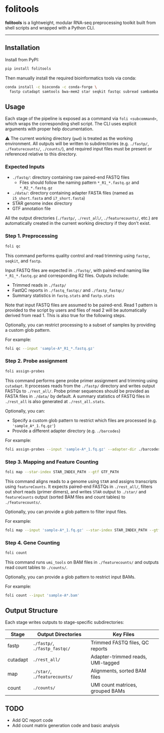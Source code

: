 # folitools

**folitools** is a lightweight, modular RNA-seq preprocessing toolkit built from shell scripts and wrapped with a Python CLI.

---

## Installation

Install from PyPI:

```bash
pip install folitools
```

Then manually install the required bioinformatics tools via conda:

```bash
conda install -c bioconda -c conda-forge \
  fastp cutadapt samtools bwa-mem2 star seqkit fastqc subread sambamba pigz
```

## Usage

Each stage of the pipeline is exposed as a command via `foli <subcommand>`, which wraps the corresponding shell script. The CLI uses explicit arguments with proper help documentation.

⚠️ The current working directory (`pwd`) is treated as the working environment. All outputs will be written to subdirectories (e.g. `./fastp/`, `./featurecounts/`, `./counts/`), and required input files must be present or referenced relative to this directory.

### Expected Inputs

- `./fastq/`: directory containing raw paired-end FASTQ files
  - Files should follow the naming pattern `*_R1_*.fastq.gz` and `*_R2_*.fastq.gz`
- `./data/`: directory containing adapter FASTA files (named as `i5_short.fasta` and `i7_short.fasta`)
- STAR genome index directory
- GTF annotation file

All the output directories (`./fastp/`, `./rest_all/`, `./featurecounts/`, etc.) are automatically created in the current working directory if they don't exist.

### Step 1. Preprocessing

```bash
foli qc
```

This command performs quality control and read trimming using `fastqc`, `seqkit`, and `fastp`.

Input FASTQ files are expected in `./fastq/`, with paired-end naming like `*_R1_*.fastq.gz` and corresponding R2 files.
Outputs include:
- Trimmed reads in `./fastp/`
- FastQC reports in `./fastq_fastqc/` and `./fastp_fastqc/`
- Summary statistics in `fastq.stats` and `fastp.stats`

Note that input FASTQ files are assumed to be paired-end. Read 1 pattern is provided to the script by users and files of read 2 will be automatically derived from read 1. This is also true for the following steps.

Optionally, you can restrict processing to a subset of samples by providing a custom glob pattern.

For example:
```bash
foli qc --input 'sample-A*_R1_*.fastq.gz'
```

### Step 2. Probe assignment

```bash
foli assign-probes
```

This command performs gene probe primer assignment and trimming using `cutadapt`. It 
processes reads from the `./fastp/` directory and writes output FASTQs to `./rest_all/`.
Probe primer sequences should be provided as FASTA files in `./data/` by default. A summary statistics of FASTQ files in `./rest_all` is also generated at `./rest_all.stats`.

Optionally, you can:
- Specify a custom glob pattern to restrict which files are processed (e.g. `'sample_A*_1.fq.gz'`)
- Provide a different adapter directory (e.g. `./barcodes`)

For example:
```bash
foli assign-probes --input 'sample-A*_1.fq.gz' --adapter-dir ./barcodes --threads 8
```

### Step 3. Mapping and Feature Counting

```bash
foli map --star-index STAR_INDEX_PATH --gtf GTF_PATH
```

This command aligns reads to a genome using `STAR` and assigns transcripts using `featureCounts`. It expects paired-end FASTQs in `./rest_all/`, filters out short reads (primer dimers), and writes `STAR` output to `./star/` and `featureCounts` output (sorted BAM files and count tables) to `./featurecounts/`.

Optionally, you can provide a glob pattern to filter input files.

For example:
```bash
foli map --input 'sample-A*_1.fq.gz' --star-index STAR_INDEX_PATH --gtf GTF_PATH
```

### Step 4. Gene Counting

```bash
foli count
```

This command runs `umi_tools` on BAM files in `./featurecounts/` and outputs read count tables to `./counts/`.

Optionally, you can provide a glob pattern to restrict input BAMs.

For example:
```bash
foli count --input 'sample-A*.bam'
```

## Output Structure

Each stage writes outputs to stage-specific subdirectories:

| Stage      | Output Directories                    | Key Files |
|------------|---------------------------------------|-----------|
| fastp      | `./fastp/`, `./fastp_fastqc/`        | Trimmed FASTQ files, QC reports |
| cutadapt   | `./rest_all/`                        | Adapter-trimmed reads, UMI-tagged |
| map        | `./star/`, `./featurecounts/`        | Alignments, sorted BAM files |
| count      | `./counts/`                          | UMI count matrices, grouped BAMs |


## TODO

- Add QC report code
- Add count matrix generation code and basic analysis